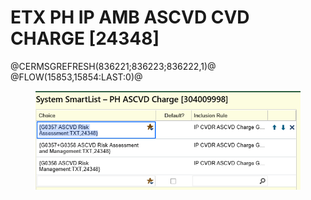# ETX PH IP AMB ASCVD CVD CHARGE \[24348]

@CERMSGREFRESH(836221;836223;836222,1)@
\
@FLOW(15853,15854:LAST:0)@

<figure><img src="../../../.gitbook/assets/image (3) (1).png" alt=""><figcaption></figcaption></figure>
